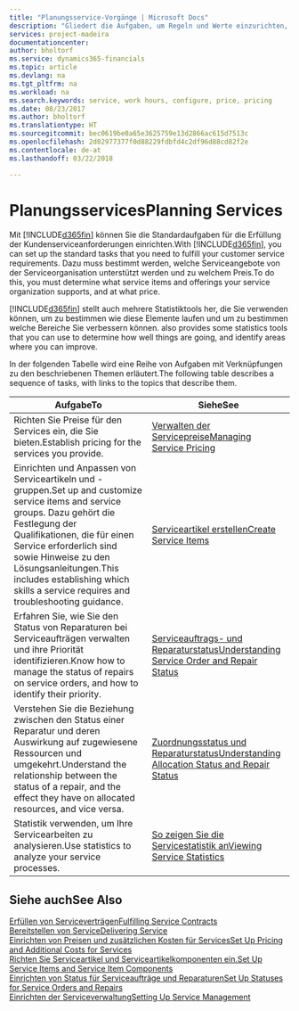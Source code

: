 ```yaml
---
title: "Planungsservice-Vorgänge | Microsoft Docs"
description: "Gliedert die Aufgaben, um Regeln und Werte einzurichten, um Ihre Servicerichtlinien und Arbeitsgänge zu definieren."
services: project-madeira
documentationcenter: 
author: bholtorf
ms.service: dynamics365-financials
ms.topic: article
ms.devlang: na
ms.tgt_pltfrm: na
ms.workload: na
ms.search.keywords: service, work hours, configure, price, pricing
ms.date: 08/23/2017
ms.author: bholtorf
ms.translationtype: HT
ms.sourcegitcommit: bec0619be0a65e3625759e13d2866ac615d7513c
ms.openlocfilehash: 2d02977377f0d88229fdbfd4c2df96d88cd82f2e
ms.contentlocale: de-at
ms.lasthandoff: 03/22/2018

---
```

# <a name="planning-services"></a><span data-ttu-id="50f55-103">Planungsservices</span><span class="sxs-lookup"><span data-stu-id="50f55-103">Planning Services</span></span>
<span data-ttu-id="50f55-104">Mit [!INCLUDE[d365fin](includes/d365fin_md.md)] können Sie die Standardaufgaben für die Erfüllung der Kundenserviceanforderungen einrichten.</span><span class="sxs-lookup"><span data-stu-id="50f55-104">With [!INCLUDE[d365fin](includes/d365fin_md.md)], you can set up the standard tasks that you need to fulfill your customer service requirements.</span></span> <span data-ttu-id="50f55-105">Dazu muss bestimmt werden, welche Serviceangebote von der Serviceorganisation unterstützt werden und zu welchem Preis.</span><span class="sxs-lookup"><span data-stu-id="50f55-105">To do this, you must determine what service items and offerings your service organization supports, and at what price.</span></span>   

[!INCLUDE[d365fin](includes/d365fin_md.md)]<span data-ttu-id="50f55-106"> stellt auch mehrere Statistiktools her, die Sie verwenden können, um zu bestimmen wie diese Elemente laufen und um zu bestimmen welche Bereiche Sie verbessern können.</span><span class="sxs-lookup"><span data-stu-id="50f55-106"> also provides some statistics tools that you can use to determine how well things are going, and identify areas where you can improve.</span></span>
  
<span data-ttu-id="50f55-107">In der folgenden Tabelle wird eine Reihe von Aufgaben mit Verknüpfungen zu den beschriebenen Themen erläutert.</span><span class="sxs-lookup"><span data-stu-id="50f55-107">The following table describes a sequence of tasks, with links to the topics that describe them.</span></span>   
  
|<span data-ttu-id="50f55-108">**Aufgabe**</span><span class="sxs-lookup"><span data-stu-id="50f55-108">**To**</span></span>|<span data-ttu-id="50f55-109">**Siehe**</span><span class="sxs-lookup"><span data-stu-id="50f55-109">**See**</span></span>|  
|------------|-------------|  
|<span data-ttu-id="50f55-110">Richten Sie Preise für den Services ein, die Sie bieten.</span><span class="sxs-lookup"><span data-stu-id="50f55-110">Establish pricing for the services you provide.</span></span>|[<span data-ttu-id="50f55-111">Verwalten der Servicepreise</span><span class="sxs-lookup"><span data-stu-id="50f55-111">Managing Service Pricing</span></span>](service-service-price-management.md)|
|<span data-ttu-id="50f55-112">Einrichten und Anpassen von Serviceartikeln und -gruppen.</span><span class="sxs-lookup"><span data-stu-id="50f55-112">Set up and customize service items and service groups.</span></span> <span data-ttu-id="50f55-113">Dazu gehört die Festlegung der Qualifikationen, die für einen Service erforderlich sind sowie Hinweise zu den Lösungsanleitungen.</span><span class="sxs-lookup"><span data-stu-id="50f55-113">This includes establishing which skills a service requires and troubleshooting guidance.</span></span>| [<span data-ttu-id="50f55-114">Serviceartikel erstellen</span><span class="sxs-lookup"><span data-stu-id="50f55-114">Create Service Items</span></span>](service-how-to-create-service-items.md)|  
|<span data-ttu-id="50f55-115">Erfahren Sie, wie Sie den Status von Reparaturen bei Serviceaufträgen verwalten und ihre Priorität identifizieren.</span><span class="sxs-lookup"><span data-stu-id="50f55-115">Know how to manage the status of repairs on service orders, and how to identify their priority.</span></span>|[<span data-ttu-id="50f55-116">Serviceauftrags- und Reparaturstatus</span><span class="sxs-lookup"><span data-stu-id="50f55-116">Understanding Service Order and Repair Status</span></span>](service-service-order-status-and-repair-status.md)|  
|<span data-ttu-id="50f55-117">Verstehen Sie die Beziehung zwischen den Status einer Reparatur und deren Auswirkung auf zugewiesene Ressourcen und umgekehrt.</span><span class="sxs-lookup"><span data-stu-id="50f55-117">Understand the relationship between the status of a repair, and the effect they have on allocated resources, and vice versa.</span></span>|[<span data-ttu-id="50f55-118">Zuordnungsstatus und Reparaturstatus</span><span class="sxs-lookup"><span data-stu-id="50f55-118">Understanding Allocation Status and Repair Status</span></span>](service-allocation-status-and-repair-status.md)|  
|<span data-ttu-id="50f55-119">Statistik verwenden, um Ihre Servicearbeiten zu analysieren.</span><span class="sxs-lookup"><span data-stu-id="50f55-119">Use statistics to analyze your service processes.</span></span> | [<span data-ttu-id="50f55-120">So zeigen Sie die Servicestatistik an</span><span class="sxs-lookup"><span data-stu-id="50f55-120">Viewing Service Statistics</span></span>](service-service-statistics.md) |

## <a name="see-also"></a><span data-ttu-id="50f55-121">Siehe auch</span><span class="sxs-lookup"><span data-stu-id="50f55-121">See Also</span></span>
[<span data-ttu-id="50f55-122">Erfüllen von Serviceverträgen</span><span class="sxs-lookup"><span data-stu-id="50f55-122">Fulfilling Service Contracts</span></span>](service-fulfill-service-contracts.md)  
[<span data-ttu-id="50f55-123">Bereitstellen von Service</span><span class="sxs-lookup"><span data-stu-id="50f55-123">Delivering Service</span></span>](service-deliver-service.md)  
[<span data-ttu-id="50f55-124">Einrichten von Preisen und zusätzlichen Kosten für Services</span><span class="sxs-lookup"><span data-stu-id="50f55-124">Set Up Pricing and Additional Costs for Services</span></span>](service-how-setup-service-costs-pricing.md)  
[<span data-ttu-id="50f55-125">Richten Sie Serviceartikel und Serviceartikelkomponenten ein.</span><span class="sxs-lookup"><span data-stu-id="50f55-125">Set Up Service Items and Service Item Components</span></span>](service-how-setup-service-items.md)  
[<span data-ttu-id="50f55-126">Einrichten von Status für Serviceaufträge und Reparaturen</span><span class="sxs-lookup"><span data-stu-id="50f55-126">Set Up Statuses for Service Orders and Repairs</span></span>](service-order-repair-status.md)  
[<span data-ttu-id="50f55-127">Einrichten der Serviceverwaltung</span><span class="sxs-lookup"><span data-stu-id="50f55-127">Setting Up Service Management</span></span>](service-setup-service.md)  

